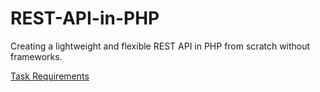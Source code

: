 # REST-API-in-PHP
Creating a lightweight and flexible REST API in PHP from scratch without frameworks.

<a href="https://github.com/ibalkan/REST-API-in-PHP/wiki/Task">Task Requirements</a>
